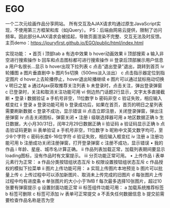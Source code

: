# EGO
一个二次元绘画作品分享网站。
所有交互及AJAX请求均通过原生JavaScript实现，不使用第三方框架和库（如jQuery）。
PS：后端由网易云提供，限制了访问频率。因此部分AJAX请求会被挂起，导致页面渲染不完整、交互无法及时反馈。
主页demo：https://jouryfirst.github.io/EGO/public/html/index.html

实现功能：
    •	首页
      i	顶部tab
       a	有选中效果
       b	hover动画效果
ii	顶部搜索
a	输入非空进行搜索操作
b	回车和点击图标都可进行搜索操作
iii	登录后顶部展示用户信息
a	用户名很长…显示
b	hover出现下拉列表
c	点击“退出登录”退出，跳转到首页
iv	轮播图
a	图片垂直剧中
b	图片5s切换（500ms淡入淡出）
c	点击指示器定位到指定图片
d	hover上去轮播停止，hover退出轮播继续
e	图片可以通过鼠标拖动切换
v	明日之星
a	通过Ajax获取推荐关注列表
b	未登录时，点击关注，弹出登录弹窗
c	已登录时，关注和取消关注功能可用
vi	侧边热门话题2行显示，文字太多直接截断
•	登录
i	数据验证
a	手机号非空，11位数字
b	密码非空
c	验证失败，相应输入框变红
ii	登录
a	登录功能可用
b	登录成功后，如果在首页，首页的明日之星列表需要刷新数据
c	登录不成功，显示错误
iii	点击立即注册，关闭登录弹窗，弹出注册弹窗
iv	点击关闭图标，弹窗关闭
•	注册
i	级联选择器可用
a	地区数据正确
b	生日数据，大小月30/31日，闰年2月29日数据正确
ii	验证码
a	验证码显示正确
b	点击验证码更新
iii	表单验证
a	手机号非空，11位数字
b	昵称中文英文数字均可，至少8个字符
c	密码长度6-16位字符
d	验证失败，相应输入框变红
iv	注册
a	注册功能可用
b	注册成功关闭注册弹窗，打开登录弹窗
c	注册不成功，显示错误
•	我的作品
i	年龄、星座、城市名计算正确。
ii	作品列表加载正常，加载列表期间要显示loading图标，没有作品时有文案提示。
iii	分页功能正常可用。
•	上传作品
i	表单元素行为正常：
a	作品分类按钮组状态互斥
b	权限设置按钮组状态互斥
c	作品授权的模拟下拉菜单
ii	图片上传功能可用：
a	实现上传图片本地预览
b	图片可以批量上传
c	上传过程中可以添加新图片、取消未上传完成的旧图片
d	每张图片上传过程中均有进度条
e	单张图片的大小小于1MB
f	每次最多选择10张图片，超过10张要有弹窗提示
g	设置封面功能正常
iii	标签组件功能可用：
a	加载系统推荐标签
b	标签可删除
c	标签可添加
iv	表单可正常提交
a	不丢失任何数据信息
b	提交前需要检查作品名称是否为空
